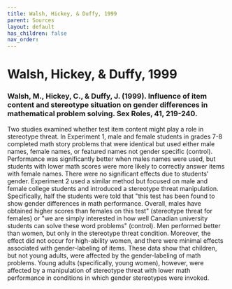 ```yaml
---
title: Walsh, Hickey, & Duffy, 1999
parent: Sources
layout: default
has_children: false
nav_order: 
---
```


# Walsh, Hickey, & Duffy, 1999

### Walsh, M., Hickey, C., & Duffy, J. (1999). Influence of item content and stereotype situation on gender differences in mathematical problem solving. Sex Roles, 41, 219-240.

Two studies examined whether test item content might play a role in stereotype threat. In Experiment 1, male and female students in grades 7-8 completed math story problems that were identical but used either male names, female names, or featured names not gender specific (control). Performance was significantly better when males names were used, but students with lower math scores were more likely to correctly answer items with female names. There were no significant effects due to students' gender. Experiment 2 used a similar method but focused on male and female college students and introduced a stereotype threat manipulation. Specifically, half the students were told that "this test has been found to show gender differences in math performance. Overall, males have obtained higher scores than females on this test" (stereotype threat for females) or "we are simply interested in how well Canadian university students can solve these word problems" (control). Men performed better than women, but only in the stereotype threat condition. Moreover, the effect did not occur for high-ability women, and there were minimal effects associated with gender-labeling of items. These data show that children, but not young adults, were affected by the gender-labeling of math problems. Young adults (specifically, young women), however, were affected by a manipulation of stereotype threat with lower math performance in conditions in which gender stereotypes were invoked.

